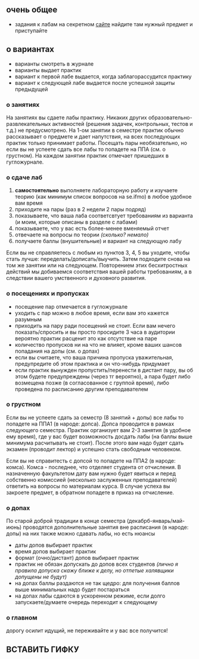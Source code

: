 ## очень общее

- задания к лабам на секретном [сайте](https://se.ifmo.ru) найдите там нужный предмет и приступайте

## о вариантах
- варианты смотреть в журнале
- варианты выдает практик
- вариант к первой лабе выдается, когда заблагорассудится практику
- вариант к следующей лабе выдается после успешной защиты предыдущей

### о занятиях

На занятиях вы сдаете лабы практику. Никаких других образовательно-развлекательных активностей (решения задачек, контрольных, тестов и т.д.)
не предусмотрено. На 1-ом занятии в семестре практик обычно рассказывает о предмете и дает напутствия, на всех последующих практик только принимает работы.
Посещать пары необязательно, но если вы не успеете сдать все лабы то попадете на ППА (см. о грустном). На каждом занятии практик отмечает пришедших в гугложурнале.

### о сдаче лаб
1. __самостоятельно__ выполняете лабораторную работу и изучаете теорию (как минимум список вопросов на se.ifmo) в любое удобное вам время
2. приходите на пары (раз в 2 недели 2 пары подряд)
3. показываете, что ваша лаба соответсвтует требованиям из варианта (и моим, которые описаны в разделе с лабами)
4. показываете, что у вас есть более-менее вменяемый отчет
5. отвечаете на вопросы по теории _(сколько? немало)_
6. получаете баллы (внушительные) и вариант на следующую лабу

Если вы не справляетесь с любым из пунктов 3, 4, 5 вы уходите, чтобы стать лучше: переделать/дописать/выучить.
Затем подходите снова на том же занятии или на следующем.
Повторением этих бесхитростных действий мы добиваемся соответствия вашей работы требованиям,
а в следствии вашего умственного и духовного развития.

### о посещениях и пропусках
- посещение пар отмечается в гугложурнале
- уходить с пар можно в любое время, если вам это кажется разумным
- приходить на пару ради посещений не стоит. Если вам нечего показать/спросить и
вы просто просидите 3 часа в аудитории вероятно практик расценит это как отсутствие на паре
- количество пропусков ни на что не влияет, кроме ваших шансов попадания на допы (см. о допах)
- если вы считаете, что ваша причина пропуска уважительная, предупредите об этом практика и он что-нибудь придумает
- если практик вынужден пропустить/перенести в дистант пару, вы об этом будете предупреждены (через тг вероятно),
а пара будет либо возмещена позже (в согласованное с группой время), либо проведена по расписанию другим преподавателем


### о грустном
Если вы не успеете сдать за семестр (8 занятий + допы) все лабы то попадете на ППА1 (в народе: допса).
Допса проводится в рамках следующего семестра. Практик организует вам 2-3 занятия (в удобное ему время),
где у вас будет возможность досдать лабы (на баллы выше минимума расчитывать не стоит).
После этого вам надо будет сдать экзамен (проводит лектор) и успешно стать свободным человеком.

Если вы не справитесть с допсой то попадете на ППА2 (в народе: комса).
Комса - последнее, что отделяет студента от отчисления. В назначенную факультетом дату вам нужно будет явиться и перед
собственно комиссией (несколько заслуженных преподавателей) ответить на вопросы по материалам курса.
В случае успеха вы закроете предмет, в обратном попадете в приказ на отчисление.

### о допах
По старой доброй традиции в конце семестра (декабрб-январь/май-июнь) проводятся дополнительные занятия вне расписания (в народе: допы)
на них также можно сдавать лабы, но есть нюансы

- даты допов выбирает практик
- время допов выбирает практик
- формат (очно/дистант) допов выбирает практик
- практик не обязан допускать до допов всех студентов _(лично я правила допуска скажу ближе к делу, но отпетые халявщики допущены не будут)_
- на допах баллы раздаются не так щедро: для получения баллов выше минимальных надо будет постараться
- на допах лабы сдаются в ускоренном режиме, если долго запускаете/думаете очередь переходит к следующему

### о главном
дорогу осилит идущий, не переживайте и у вас все получится!

## ВСТАВИТЬ ГИФКУ
